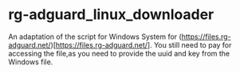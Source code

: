 # rg-adguard_linux_downloader
An adaptation of the script for Windows System for (https://files.rg-adguard.net/)[https://files.rg-adguard.net/]. 
You still need to pay for accessing the file,as you need to provide the uuid and key from the Windows file.

